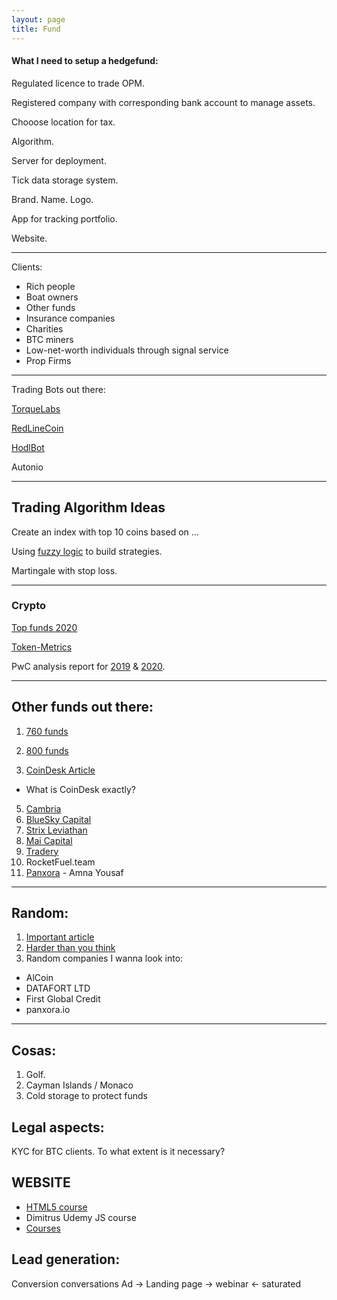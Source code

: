 ```yaml
---
layout: page
title: Fund
---
```


#### What I need to setup a hedgefund:

Regulated licence to trade OPM.

Registered company with corresponding bank account to manage assets.

Chooose location for tax.

Algorithm. 

Server for deployment.

Tick data storage system.

Brand. Name. Logo.

App for tracking portfolio.

Website.

---

Clients:
- Rich people
- Boat owners
- Other funds
- Insurance companies
- Charities
- BTC miners
- Low-net-worth individuals through signal service
- Prop Firms

---
Trading Bots out there:

[TorqueLabs](https://torquelabs.ai)

[RedLineCoin](https://redlinecoin.com)

[HodlBot](https://twitter.com/xietoni)

Autonio

---

## Trading Algorithm Ideas

Create an index with top 10 coins based on ...

Using [fuzzy logic](https://medium.com/@abdulazizalghannami/modeling-trading-decisions-using-fuzzy-logic-ff21c431b961) to build strategies.

Martingale with stop loss.

---
### Crypto

[Top funds 2020](https://blog.tokenmetrics.com/best-crypto-funds/)

[Token-Metrics](https://tokenmetrics.com/?ref=moon)

PwC analysis report for [2019](https://www.pwc.com/gx/en/financial-services/fintech/assets/pwc-elwood-2019-annual-crypto-hedge-fund-report.pdf) & [2020](https://www.pwc.com/gx/en/financial-services/pdf/pwc-elwood-annual-crypto-hedge-fund-report-may-2020.pdf).

---

## Other funds out there:

1. [760 funds](https://cryptofundresearch.com/crypto-fund-list-sample-at1?gclid=CjwKCAjwsO_4BRBBEiwAyagRTargZtT73V1j-4cvT8Bj-T6nTADEN_KpXGUhWlaN6G1Y6j14JNUZ0xoCj-sQAvD_BwE)

2. [800 funds](https://cryptofundlist.com/)
3. [CoinDesk Article](https://www.coindesk.com/ex-kraken-trading-head-leads-crypto-quant-fund-with-23m-in-assets-2-3b-in-trades)
 - What is CoinDesk exactly?
5. [Cambria](https://www.coindesk.com/cambrian-raises-4m-to-run-25m-crypto-quant-fund)
6. [BlueSky Capital](https://www.blueskycapitalmanagement.com/systematic-crypto/)
7. [Strix Leviathan](https://cryptoslate.com/strix-leviathan-the-crypto-quant-fund-thats-beating-the-market-with-a-differentiated-investment-approach/)
8. [Mai Capital](https://www.financemagnates.com/cryptocurrency/maicapital-launches-bitcoin-based-quant-fund/)
10. [Tradery](http://tradery.io/)
12. RocketFuel.team
13. [Panxora](https://panxora.io/) - Amna Yousaf

---
## Random:

1. [Important article](https://www.euromoney.com/article/b1mhf1sxvlphb3/cryptos-crash-but-never-die-and-funds-of-funds-can-profit)
2. [Harder than you think](https://www.tokendaily.co/blog/why-building-a-quant-fund-in-crypto-is-harder-than-people-think)
3. Random companies I wanna look into:
  * AlCoin
  * DATAFORT LTD
  * First Global Credit
  * panxora.io

---

## Cosas:

1. Golf.
2. Cayman Islands / Monaco
3. Cold storage to protect funds

## Legal aspects:

KYC for BTC clients. To what extent is it necessary?

## WEBSITE

* [HTML5 course](https://www.youtube.com/watch?v=DPnqb74Smug)
* Dimitrus Udemy JS course
* [Courses](https://studywebdevelopment.com/web-development-courses.html)

## Lead generation:

Conversion conversations
Ad -> Landing page -> webinar  <- saturated

